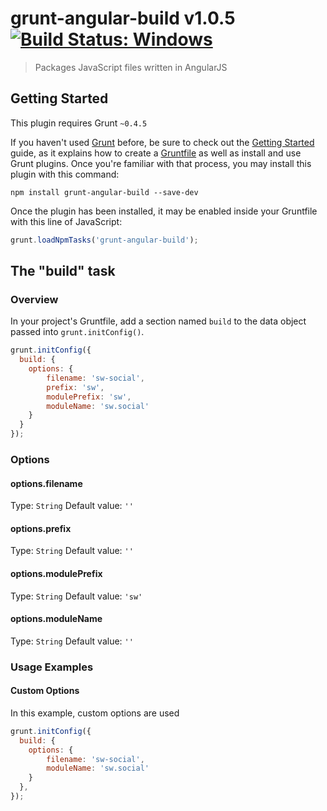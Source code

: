 # grunt-angular-build v1.0.5 [![Build Status: Windows](https://ci.appveyor.com/api/projects/status/8167g52uosfrdom1/branch/master?svg=true)](https://ci.appveyor.com/project/gruntjs/grunt-angular-build/branch/master)


> Packages JavaScript files written in AngularJS

## Getting Started
This plugin requires Grunt `~0.4.5`

If you haven't used [Grunt](http://gruntjs.com/) before, be sure to check out the [Getting Started](http://gruntjs.com/getting-started) guide, as it explains how to create a [Gruntfile](http://gruntjs.com/sample-gruntfile) as well as install and use Grunt plugins. Once you're familiar with that process, you may install this plugin with this command:

```shell
npm install grunt-angular-build --save-dev
```

Once the plugin has been installed, it may be enabled inside your Gruntfile with this line of JavaScript:

```js
grunt.loadNpmTasks('grunt-angular-build');
```

## The "build" task

### Overview
In your project's Gruntfile, add a section named `build` to the data object passed into `grunt.initConfig()`.

```js
grunt.initConfig({
  build: {
    options: {
        filename: 'sw-social',
        prefix: 'sw',
        modulePrefix: 'sw',
        moduleName: 'sw.social'
    }  
  }
});
```

### Options

#### options.filename
Type: `String`
Default value: `''`


#### options.prefix
Type: `String`
Default value: `''`


#### options.modulePrefix
Type: `String`
Default value: `'sw'`

#### options.moduleName
Type: `String`
Default value: `''`

### Usage Examples

#### Custom Options
In this example, custom options are used

```js
grunt.initConfig({
  build: {
    options: {
        filename: 'sw-social',
        moduleName: 'sw.social'
    }     
  },
});
```